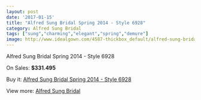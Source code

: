 ```yaml
---
layout: post
date: '2017-01-15'
title: "Alfred Sung Bridal Spring 2014 - Style 6928"
category: Alfred Sung Bridal
tags: ["sung","charming","elegant","spring","demure"]
image: http://www.idealgown.com/4587-thickbox_default/alfred-sung-bridal-spring-2014-style-6928.jpg
---
```

Alfred Sung Bridal Spring 2014 - Style 6928

On Sales: **$331.495**
<a href="https://www.idealgown.com/en/alfred-sung-bridal/2061-alfred-sung-bridal-spring-2014-style-6928.html"><amp-img layout="responsive" width="600" height="600" src="//www.idealgown.com/4587-thickbox_default/alfred-sung-bridal-spring-2014-style-6928.jpg" alt="Alfred Sung Bridal Spring 2014 - Style 6928 0" /></a>
<a href="https://www.idealgown.com/en/alfred-sung-bridal/2061-alfred-sung-bridal-spring-2014-style-6928.html"><amp-img layout="responsive" width="600" height="600" src="//www.idealgown.com/4590-thickbox_default/alfred-sung-bridal-spring-2014-style-6928.jpg" alt="Alfred Sung Bridal Spring 2014 - Style 6928 1" /></a>
<a href="https://www.idealgown.com/en/alfred-sung-bridal/2061-alfred-sung-bridal-spring-2014-style-6928.html"><amp-img layout="responsive" width="600" height="600" src="//www.idealgown.com/4589-thickbox_default/alfred-sung-bridal-spring-2014-style-6928.jpg" alt="Alfred Sung Bridal Spring 2014 - Style 6928 2" /></a>
<a href="https://www.idealgown.com/en/alfred-sung-bridal/2061-alfred-sung-bridal-spring-2014-style-6928.html"><amp-img layout="responsive" width="600" height="600" src="//www.idealgown.com/4588-thickbox_default/alfred-sung-bridal-spring-2014-style-6928.jpg" alt="Alfred Sung Bridal Spring 2014 - Style 6928 3" /></a>

Buy it: [Alfred Sung Bridal Spring 2014 - Style 6928](https://www.idealgown.com/en/alfred-sung-bridal/2061-alfred-sung-bridal-spring-2014-style-6928.html "Alfred Sung Bridal Spring 2014 - Style 6928")

View more: [Alfred Sung Bridal](https://www.idealgown.com/en/30-alfred-sung-bridal "Alfred Sung Bridal")